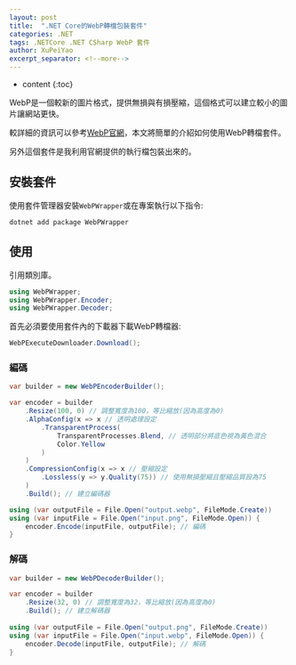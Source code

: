 ```yaml
---
layout: post
title:  ".NET Core的WebP轉檔包裝套件"
categories: .NET
tags: .NETCore .NET CSharp WebP 套件
author: XuPeiYao
excerpt_separator: <!--more-->
---
```


- content
{:toc}

WebP是一個較新的圖片格式，提供無損與有損壓縮，這個格式可以建立較小的圖片讓網站更快。

較詳細的資訊可以參考[WebP官網](https://developers.google.com/speed/webp/)，本文將簡單的介紹如何使用WebP轉檔套件。

另外這個套件是我利用官網提供的執行檔包裝出來的。

<!--more-->

## 安裝套件

使用套件管理器安裝`WebPWrapper`或在專案執行以下指令:

```shell
dotnet add package WebPWrapper
```

## 使用

引用類別庫。

```csharp
using WebPWrapper;
using WebPWrapper.Encoder;
using WebPWrapper.Decoder; 
```

首先必須要使用套件內的下載器下載WebP轉檔器:

```csharp
WebPExecuteDownloader.Download();
```

### 編碼

```csharp
var builder = new WebPEncoderBuilder();

var encoder = builder
	.Resize(100, 0) // 調整寬度為100，等比縮放(因為高度為0)
	.AlphaConfig(x => x // 透明處理設定
		.TransparentProcess(
			TransparentProcesses.Blend, // 透明部分將底色視為黃色混合
			Color.Yellow
		)
	)
	.CompressionConfig(x => x // 壓縮設定
		.Lossless(y => y.Quality(75)) // 使用無損壓縮且壓縮品質設為75
	) 
	.Build(); // 建立編碼器

using (var outputFile = File.Open("output.webp", FileMode.Create))
using (var inputFile = File.Open("input.png", FileMode.Open)) {
	encoder.Encode(inputFile, outputFile); // 編碼
}
```

### 解碼

```csharp
var builder = new WebPDecoderBuilder();

var encoder = builder
	.Resize(32, 0) // 調整寬度為32，等比縮放(因為高度為0)
	.Build(); // 建立解碼器
 
using (var outputFile = File.Open("output.png", FileMode.Create))
using (var inputFile = File.Open("input.webp", FileMode.Open)) {
	encoder.Decode(inputFile, outputFile); // 解碼
}
```
